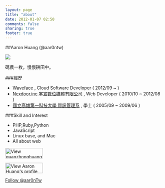 ```yaml
---
layout: page
title: "about"
date: 2012-01-07 02:50
comments: false
sharing: true
footer: true
---
```


##Aaron Huang (@aar0ntw)

![](http://gravatar.com/avatar/f085e1553be82bc8425469b5b235d664)

碼農一枚，慢慢耕田中。

###經歷

* [Waveface](http://waveface.com) , Cloud Software Developer ( 2012/09 ~ )
* [Nexdoor.inc 宇宣數位媒體有限公司](http://www.nexdoor.cc) , Web Developer ( 2010/10 ~ 2012/08 )
* [國立高雄第一科技大學 資訊管理系](http://mis.nkfust.edu.tw) , 學士 ( 2005/09 ~ 2009/06 )

###Skill and Interest

* PHP,Ruby,Python
* JavaScript
* Linux base, and Mac
* All about web

<a title="View guanzhonghuang's profile on slideshare" href="http://www.slideshare.net/guanzhonghuang" ><img src="//public.slidesharecdn.com/images/badge120X33px_lite.png" width="120" height="33" alt="View guanzhonghuang's profile on slideshare" style="border:none;box-shadow:none"/></a>

<a href="http://tw.linkedin.com/pub/aaron-huang/44/a14/727"><img src="http://www.linkedin.com/img/webpromo/btn_viewmy_120x33.png" width="120" height="33" border="0" alt="View Aaron Huang's profile on LinkedIn"></a>

<a href="https://twitter.com/aar0nTw" class="twitter-follow-button" data-show-count="false" data-size="large">Follow @aar0nTw</a>
<script>!function(d,s,id){var js,fjs=d.getElementsByTagName(s)[0];if(!d.getElementById(id)){js=d.createElement(s);js.id=id;js.src="//platform.twitter.com/widgets.js";fjs.parentNode.insertBefore(js,fjs);}}(document,"script","twitter-wjs");</script>
